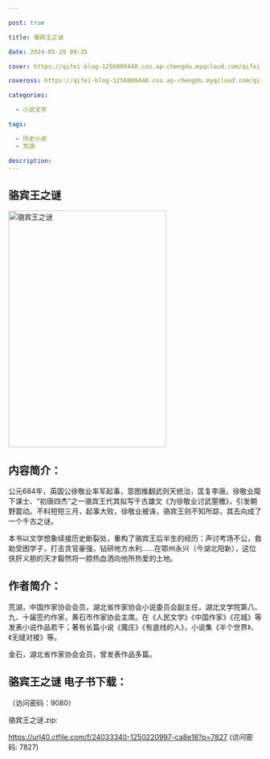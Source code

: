 ```yaml
---

post: true

title: 骆宾王之谜

date: 2024-05-28 09:35

cover: https://qifei-blog-1256009448.cos.ap-chengdu.myqcloud.com/qifei-blog/65fe27df9f345e8d03d6758e.jpg

coveross: https://qifei-blog-1256009448.cos.ap-chengdu.myqcloud.com/qifei-blog/65fe27df9f345e8d03d6758e.jpg

categories:

  - 小说文学

tags:

  - 历史小说
  - 荒湖

description:
---
```


## 骆宾王之谜
<img alt="骆宾王之谜 " class="aligncenter loaded" data-was-processed="true" decoding="async" fetchpriority="high" height="471" src="https://qifei-blog-1256009448.cos.ap-chengdu.myqcloud.com/qifei-blog/65fe27df9f345e8d03d6758e.jpg " style="cursor: zoom-in;" width="314"/>

## 内容简介：

公元684年，英国公徐敬业率军起事，意图推翻武则天统治，匡复李唐。徐敬业麾下谋士、“初唐四杰”之一骆宾王代其拟写千古雄文《为徐敬业讨武曌檄》，引发朝野震动。不料短短三月，起事大败，徐敬业被诛，骆宾王则不知所踪，其去向成了一个千古之谜。

本书以文学想象续接历史断裂处，重构了骆宾王后半生的经历：声讨考场不公，救助受困学子，打击贪官豪强，钻研地方水利……在鄂州永兴（今湖北阳新），这位侠肝义胆的天才毅然将一腔热血洒向他所热爱的土地。

## 作者简介：

荒湖，中国作家协会会员，湖北省作家协会小说委员会副主任，湖北文学院第八、九、十届签约作家，黄石市作家协会主席。在《人民文学》《中国作家》《花城》等发表小说作品若干；著有长篇小说《魔庄》《有底线的人》，小说集《半个世界》、《无缝对接》等。

金石，湖北省作家协会会员，曾发表作品多篇。

## 骆宾王之谜 电子书下载：

 （访问密码：9080）

骆宾王之谜.zip: 

https://url40.ctfile.com/f/24033340-1250220997-ca8e18?p=7827 (访问密码: 7827)
